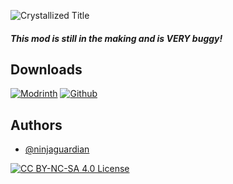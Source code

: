 ![Crystallized Title](https://i.imgur.com/s8xZWjQ.png)

#### *This mod is still in the making and is VERY buggy!*

## Downloads
[![Modrinth](https://i.imgur.com/emzH7On.png)](https://modrinth.com/project/crystallized)
[![Github](https://i.imgur.com/VOP6iuJm.png)](https://github.com/ninjaguardian/Crystallized/releases)

## Authors

- [@ninjaguardian](https://www.github.com/ninjaguardian)

[![CC BY-NC-SA 4.0 License](https://img.shields.io/badge/license-CC--BY--NC--SA--4.0-33c706.svg)](https://creativecommons.org/licenses/by-nc-sa/4.0/deed.en)
